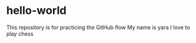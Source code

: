 # hello-world
This repository is for practicing the GitHub flow 
My name is yara I love to play chess
